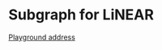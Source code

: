 # Subgraph for LiNEAR
[Playground address](https://thegraph.com/hosted-service/subgraph/ha4a4ck/linear?selected=playground)
